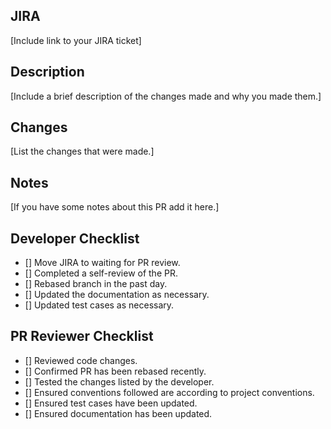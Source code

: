 ## JIRA

\[Include link to your JIRA ticket\]

## Description

\[Include a brief description of the changes made and why you made them.\]

## Changes

\[List the changes that were made.\]

## Notes

\[If you have some notes about this PR add it here.\]


## Developer Checklist

- [] Move JIRA to waiting for PR review.
- [] Completed a self-review of the PR.
- [] Rebased branch in the past day.
- [] Updated the documentation as necessary.
- [] Updated test cases as necessary.

## PR Reviewer Checklist

- [] Reviewed code changes.
- [] Confirmed PR has been rebased recently.
- [] Tested the changes listed by the developer.
- [] Ensured conventions followed are according to project conventions.
- [] Ensured test cases have been updated.
- [] Ensured documentation has been updated.
